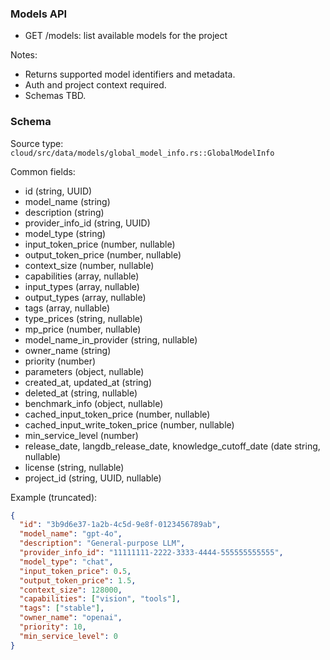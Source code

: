 ### Models API

- GET /models: list available models for the project

Notes:
- Returns supported model identifiers and metadata.
- Auth and project context required.
- Schemas TBD.

### Schema

Source type: `cloud/src/data/models/global_model_info.rs::GlobalModelInfo`

Common fields:
- id (string, UUID)
- model_name (string)
- description (string)
- provider_info_id (string, UUID)
- model_type (string)
- input_token_price (number, nullable)
- output_token_price (number, nullable)
- context_size (number, nullable)
- capabilities (array<string>, nullable)
- input_types (array<string>, nullable)
- output_types (array<string>, nullable)
- tags (array<string>, nullable)
- type_prices (string, nullable)
- mp_price (number, nullable)
- model_name_in_provider (string, nullable)
- owner_name (string)
- priority (number)
- parameters (object, nullable)
- created_at, updated_at (string)
- deleted_at (string, nullable)
- benchmark_info (object, nullable)
- cached_input_token_price (number, nullable)
- cached_input_write_token_price (number, nullable)
- min_service_level (number)
- release_date, langdb_release_date, knowledge_cutoff_date (date string, nullable)
- license (string, nullable)
- project_id (string, UUID, nullable)

Example (truncated):
```json
{
  "id": "3b9d6e37-1a2b-4c5d-9e8f-0123456789ab",
  "model_name": "gpt-4o",
  "description": "General-purpose LLM",
  "provider_info_id": "11111111-2222-3333-4444-555555555555",
  "model_type": "chat",
  "input_token_price": 0.5,
  "output_token_price": 1.5,
  "context_size": 128000,
  "capabilities": ["vision", "tools"],
  "tags": ["stable"],
  "owner_name": "openai",
  "priority": 10,
  "min_service_level": 0
}
```
